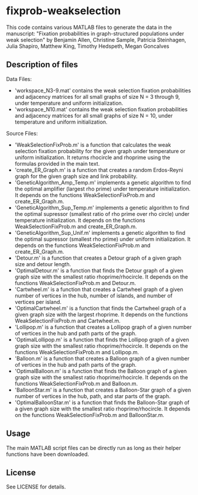 # fixprob-weakselection
This code contains various MATLAB files to generate the data in the manuscript: "Fixation probabilities in graph-structured populations under weak selection" by Benjamin Allen, Christine Sample, Patricia Steinhagen, Julia Shapiro, Matthew King, Timothy Hedspeth, Megan Goncalves

## Description of files

Data Files:

* 'workspace_N3-9.mat' contains the weak selection fixation probabilities and adjacency matrices for all small graphs of size N = 3 through 9, under temperature and uniform initialization.
* 'workspace_N10.mat' contains the weak selection fixation probabilities and adjacency matrices for all small graphs of size N = 10, under temperature and uniform initialization.

Source Files:

* 'WeakSelectionFixProb.m' is a function that calculates the weak selection fixation probability for the given graph under temperature or uniform initialization. It returns rhocircle and rhoprime using the formulas provided in the main text.
* 'create_ER_Graph.m' is a function that creates a random Erdos-Reyni graph for the given graph size and link probability.
* 'GeneticAlgorithm_Amp_Temp.m' implements a genetic algorithm to find the optimal amplifier (largest rho prime) under temperature initialization. It depends on the functions WeakSelectionFixProb.m and create_ER_Graph.m.
* 'GeneticAlgorithm_Sup_Temp.m' implements a genetic algorithm to find the optimal supressor (smallest ratio of rho prime over rho circle) under temperature initialization. It depends on the functions WeakSelectionFixProb.m and create_ER_Graph.m.
* 'GeneticAlgorithm_Sup_Unif.m' implements a genetic algorithm to find the optimal supressor (smallest rho prime) under uniform initialization. It depends on the functions WeakSelectionFixProb.m and create_ER_Graph.m.
* 'Detour.m' is a function that creates a Detour graph of a given graph size and detour length.
* 'OptimalDetour.m' is a function that finds the Detour graph of a given graph size with the smallest ratio rhoprime/rhocircle. It depends on the functions WeakSelectionFixProb.m and Detour.m.
* 'Cartwheel.m' is a function that creates a Cartwheel graph of a given number of vertices in the hub, number of islands, and number of vertices per island.
* 'OptimalCartwheel.m' is a function that finds the Cartwheel graph of a given graph size with the largest rhoprime. It depends on the functions WeakSelectionFixProb.m and Cartwheel.m.
* 'Lollipop.m' is a function that creates a Lollipop graph of a given number of vertices in the hub and path parts of the graph.
* 'OptimalLollipop.m' is a function that finds the Lollipop graph of a given graph size with the smallest ratio rhoprime/rhocircle. It depends on the functions WeakSelectionFixProb.m and Lollipop.m.
* 'Balloon.m' is a function that creates a Balloon graph of a given number of vertices in the hub and path parts of the graph.
* 'OptimalBalloon.m' is a function that finds the Balloon graph of a given graph size with the smallest ratio rhoprime/rhocircle. It depends on the functions WeakSelectionFixProb.m and Balloon.m.
* 'BalloonStar.m' is a function that creates a Balloon-Star graph of a given number of vertices in the hub, path, and star parts of the graph.
* 'OptimalBalloonStar.m' is a function that finds the Balloon-Star graph of a given graph size with the smallest ratio rhoprime/rhocircle. It depends on the functions WeakSelectionFixProb.m and BalloonStar.m.

## Usage
The main MATLAB script files can be directly run as long as their helper functions have been downloaded.

## License
See LICENSE for details.
